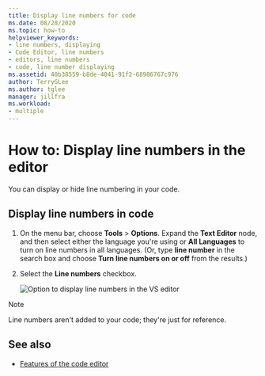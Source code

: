 ```yaml
---
title: Display line numbers for code
ms.date: 08/28/2020
ms.topic: how-to
helpviewer_keywords:
- line numbers, displaying
- Code Editor, line numbers
- editors, line numbers
- code, line number displaying
ms.assetid: 40b38559-b8de-4041-91f2-68986767c976
author: TerryGLee
ms.author: tglee
manager: jillfra
ms.workload:
- multiple
---
```

# How to: Display line numbers in the editor

You can display or hide line numbering in your code.

## Display line numbers in code

1. On the menu bar, choose **Tools** > **Options**. Expand the **Text Editor** node, and then select either the language you're using or **All Languages** to turn on line numbers in all languages. (Or, type **line number** in the search box and choose **Turn line numbers on or off** from the results.)

2. Select the **Line numbers** checkbox.

   ![Option to display line numbers in the VS editor](../../ide/reference/media/line-numbers-option.png)

> [!NOTE]
> Line numbers aren't added to your code; they're just for reference.

## See also

- [Features of the code editor](../../ide/writing-code-in-the-code-and-text-editor.md)
